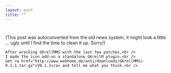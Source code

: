 ```yaml
---
layout: post
title: ""
---
```

<h1></h1>
(This post was autoconverted from the old news system,
it might look a little ... ugly until I find the time
to clean it up.
Sorry!)

    After wrecking GKrellMMS with the last few patches,<br />
    I made the icon add-on a standalone GKrellM plugin.<br />
    Get <a href="http://www.webhome.de/anti/downloads/GKrellMMSi-0.1.1.tar.gz">V0.1.1</a> and tell me what you think.<br />

